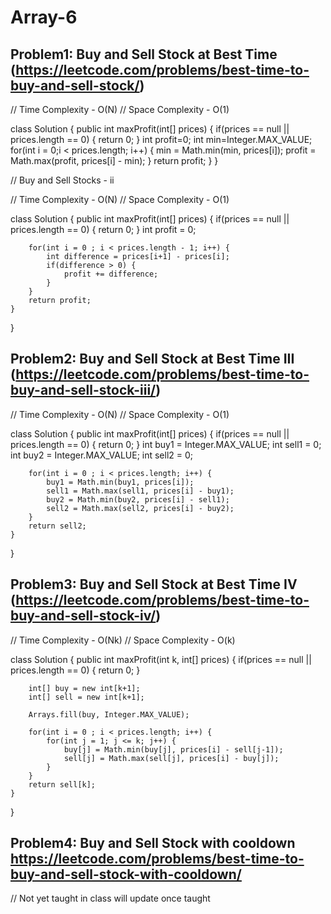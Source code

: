 # Array-6

## Problem1: Buy and Sell Stock at Best Time (https://leetcode.com/problems/best-time-to-buy-and-sell-stock/)

// Time Complexity - O(N)
// Space Complexity - O(1)

class Solution {
public int maxProfit(int[] prices) {
if(prices == null || prices.length == 0) {
return 0;
}
int profit=0;
int min=Integer.MAX_VALUE;
for(int i = 0;i < prices.length; i++) {
min = Math.min(min, prices[i]);
profit = Math.max(profit, prices[i] - min);
}
return profit;
}
}

// Buy and Sell Stocks - ii

// Time Complexity - O(N)
// Space Complexity - O(1)

class Solution {
public int maxProfit(int[] prices) {
if(prices == null || prices.length == 0) {
return 0;
}
int profit = 0;

        for(int i = 0 ; i < prices.length - 1; i++) {
            int difference = prices[i+1] - prices[i];
            if(difference > 0) {
                profit += difference;
            }
        }
        return profit;
    }

}

## Problem2: Buy and Sell Stock at Best Time III (https://leetcode.com/problems/best-time-to-buy-and-sell-stock-iii/)

// Time Complexity - O(N)
// Space Complexity - O(1)

class Solution {
public int maxProfit(int[] prices) {
if(prices == null || prices.length == 0) {
return 0;
}
int buy1 = Integer.MAX_VALUE;
int sell1 = 0;
int buy2 = Integer.MAX_VALUE;
int sell2 = 0;

        for(int i = 0 ; i < prices.length; i++) {
            buy1 = Math.min(buy1, prices[i]);
            sell1 = Math.max(sell1, prices[i] - buy1);
            buy2 = Math.min(buy2, prices[i] - sell1);
            sell2 = Math.max(sell2, prices[i] - buy2);
        }
        return sell2;
    }

}

## Problem3: Buy and Sell Stock at Best Time IV (https://leetcode.com/problems/best-time-to-buy-and-sell-stock-iv/)

// Time Complexity - O(Nk)
// Space Complexity - O(k)

class Solution {
public int maxProfit(int k, int[] prices) {
if(prices == null || prices.length == 0) {
return 0;
}

        int[] buy = new int[k+1];
        int[] sell = new int[k+1];

        Arrays.fill(buy, Integer.MAX_VALUE);

        for(int i = 0 ; i < prices.length; i++) {
            for(int j = 1; j <= k; j++) {
                buy[j] = Math.min(buy[j], prices[i] - sell[j-1]);
                sell[j] = Math.max(sell[j], prices[i] - buy[j]);
            }
        }
        return sell[k];
    }

}

## Problem4: Buy and Sell Stock with cooldown https://leetcode.com/problems/best-time-to-buy-and-sell-stock-with-cooldown/

// Not yet taught in class will update once taught
